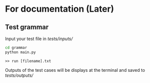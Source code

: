 # For documentation (Later)
## Test grammar
Input your test file in *tests/inputs/*
```cmd
cd grammar
python main.py
```
```
>> run [filename].txt
```
Outputs of the test cases will be displays at the terminal and saved to *tests/outputs/* 